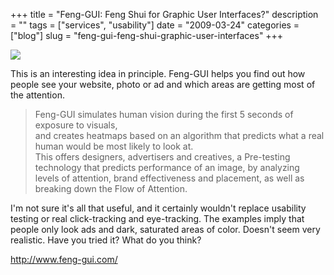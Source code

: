 +++
title = "Feng-GUI:  Feng Shui for Graphic User Interfaces?"
description = ""
tags = ["services", "usability"]
date = "2009-03-24"
categories = ["blog"]
slug = "feng-gui-feng-shui-graphic-user-interfaces"
+++



  <div class="notebook-screenshot"><a href="http://www.feng-gui.com/"><img src="//media.konigi.com/bluga/wt49c8bb47cec69.jpg"/></a></div><p>This is an interesting idea in principle. Feng-GUI helps you find out how people see your website, photo or ad and which areas are getting most of the attention. </p>
<blockquote><p>Feng-GUI simulates human vision during the first 5 seconds of exposure to visuals,<br />
and creates heatmaps based on an algorithm that predicts what a real human would be most likely to look at.<br />
This offers designers, advertisers and creatives, a Pre-testing technology that predicts performance of an image, by analyzing levels of attention, brand effectiveness and placement, as well as breaking down the Flow of Attention.</p></blockquote>
<p>I'm not sure it's all that useful, and it certainly wouldn't replace usability testing or real click-tracking and eye-tracking. The examples imply that people only look ads and dark, saturated areas of color. Doesn't seem very realistic. Have you tried it? What do you think?</p>
    
  <a href="http://www.feng-gui.com/">http://www.feng-gui.com/</a>
